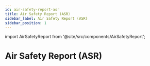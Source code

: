 ```yaml
---
id: air-safety-report-asr
title: Air Safety Report (ASR)
sidebar_label: Air Safety Report (ASR)
sidebar_position: 1
---
```


import AirSafetyReport from '@site/src/components/AirSafetyReport';

# Air Safety Report (ASR)

<AirSafetyReport />

